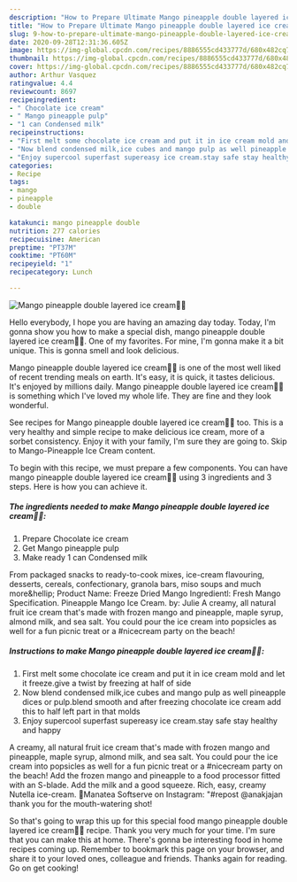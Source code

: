 ```yaml
---
description: "How to Prepare Ultimate Mango pineapple double layered ice cream🍦🍦"
title: "How to Prepare Ultimate Mango pineapple double layered ice cream🍦🍦"
slug: 9-how-to-prepare-ultimate-mango-pineapple-double-layered-ice-cream
date: 2020-09-28T12:31:36.605Z
image: https://img-global.cpcdn.com/recipes/8886555cd433777d/680x482cq70/mango-pineapple-double-layered-ice-cream🍦🍦-recipe-main-photo.jpg
thumbnail: https://img-global.cpcdn.com/recipes/8886555cd433777d/680x482cq70/mango-pineapple-double-layered-ice-cream🍦🍦-recipe-main-photo.jpg
cover: https://img-global.cpcdn.com/recipes/8886555cd433777d/680x482cq70/mango-pineapple-double-layered-ice-cream🍦🍦-recipe-main-photo.jpg
author: Arthur Vasquez
ratingvalue: 4.4
reviewcount: 8697
recipeingredient:
- " Chocolate ice cream"
- " Mango pineapple pulp"
- "1 can Condensed milk"
recipeinstructions:
- "First melt some chocolate ice cream and put it in ice cream mold and let it freeze.give a twist by freezing at half of side"
- "Now blend condensed milk,ice cubes and mango pulp as well pineapple dices or pulp.blend smooth and after freezing chocolate ice cream add this to half left part in that molds"
- "Enjoy supercool superfast supereasy ice cream.stay safe stay healthy and happy"
categories:
- Recipe
tags:
- mango
- pineapple
- double

katakunci: mango pineapple double 
nutrition: 277 calories
recipecuisine: American
preptime: "PT37M"
cooktime: "PT60M"
recipeyield: "1"
recipecategory: Lunch

---
```



![Mango pineapple double layered ice cream🍦🍦](https://img-global.cpcdn.com/recipes/8886555cd433777d/680x482cq70/mango-pineapple-double-layered-ice-cream🍦🍦-recipe-main-photo.jpg)

Hello everybody, I hope you are having an amazing day today. Today, I'm gonna show you how to make a special dish, mango pineapple double layered ice cream🍦🍦. One of my favorites. For mine, I'm gonna make it a bit unique. This is gonna smell and look delicious.

Mango pineapple double layered ice cream🍦🍦 is one of the most well liked of recent trending meals on earth. It's easy, it is quick, it tastes delicious. It's enjoyed by millions daily. Mango pineapple double layered ice cream🍦🍦 is something which I've loved my whole life. They are fine and they look wonderful.

See recipes for Mango pineapple double layered ice cream🍦🍦 too. This is a very healthy and simple recipe to make delicious ice cream, more of a sorbet consistency. Enjoy it with your family, I&#39;m sure they are going to. Skip to Mango-Pineapple Ice Cream content.


To begin with this recipe, we must prepare a few components. You can have mango pineapple double layered ice cream🍦🍦 using 3 ingredients and 3 steps. Here is how you can achieve it.

<!--inarticleads1-->

##### The ingredients needed to make Mango pineapple double layered ice cream🍦🍦:

1. Prepare  Chocolate ice cream
1. Get  Mango pineapple pulp
1. Make ready 1 can Condensed milk


From packaged snacks to ready-to-cook mixes, ice-cream flavouring, desserts, cereals, confectionary, granola bars, miso soups and much more&amp;hellip; Product Name: Freeze Dried Mango Ingredientl: Fresh Mango Specification. Pineapple Mango Ice Cream. by: Julie A creamy, all natural fruit ice cream that&#39;s made with frozen mango and pineapple, maple syrup, almond milk, and sea salt. You could pour the ice cream into popsicles as well for a fun picnic treat or a #nicecream party on the beach! 

<!--inarticleads2-->

##### Instructions to make Mango pineapple double layered ice cream🍦🍦:

1. First melt some chocolate ice cream and put it in ice cream mold and let it freeze.give a twist by freezing at half of side
1. Now blend condensed milk,ice cubes and mango pulp as well pineapple dices or pulp.blend smooth and after freezing chocolate ice cream add this to half left part in that molds
1. Enjoy supercool superfast supereasy ice cream.stay safe stay healthy and happy


A creamy, all natural fruit ice cream that&#39;s made with frozen mango and pineapple, maple syrup, almond milk, and sea salt. You could pour the ice cream into popsicles as well for a fun picnic treat or a #nicecream party on the beach! Add the frozen mango and pineapple to a food processor fitted with an S-blade. Add the milk and a good squeeze. Rich, easy, creamy Nutella ice-cream. 🍦Manatea Softserve on Instagram: &#34;#repost @anakjajan thank you for the mouth-watering shot! 

So that's going to wrap this up for this special food mango pineapple double layered ice cream🍦🍦 recipe. Thank you very much for your time. I'm sure that you can make this at home. There's gonna be interesting food in home recipes coming up. Remember to bookmark this page on your browser, and share it to your loved ones, colleague and friends. Thanks again for reading. Go on get cooking!
